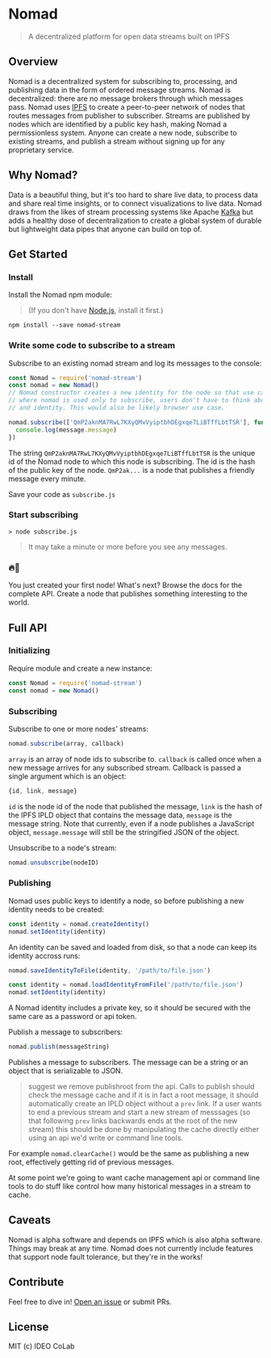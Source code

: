 # Nomad 

> A decentralized platform for open data streams built on IPFS

## Overview 
Nomad is a decentralized system for subscribing to, processing, and publishing data in the form of ordered message streams. Nomad is decentralized: there are no message brokers through which messages pass. Nomad uses [IPFS](http://ipfs.io) to create a peer-to-peer network of nodes that routes messages from publisher to subscriber. Streams are published by nodes which are identified by a public key hash, making Nomad a permissionless system. Anyone can create a new node, subscribe to existing streams, and publish a stream without signing up for any proprietary service.

## Why Nomad?
Data is a beautiful thing, but it's too hard to share live data, to process data and share real time insights, or to connect visualizations to live data. Nomad draws from the likes of stream processing systems like Apache [Kafka](https://kafka.apache.org/) but adds a healthy dose of decentralization to create a global system of durable but lightweight data pipes that anyone can build on top of. 

## Get Started  

### Install
Install the Nomad npm module:
> (If you don't have [Node.js](https://nodejs.org/en/download/), install it first.)

```console
npm install --save nomad-stream
```

### Write some code to subscribe to a stream
Subscribe to an existing nomad stream and log its messages to the console:
```javascript
const Nomad = require('nomad-stream')
const nomad = new Nomad()
// Nomad constructor creates a new identity for the node so that use cases
// where nomad is used only to subscribe, users don't have to think about creating
// and identity. This would also be likely browser use case.

nomad.subscribe(['QmP2aknMA7RwL7KXyQMvVyiptbhDEgxqe7LiBTffLbtTSR'], function(message) {
  console.log(message.message)
})
```
The string ```QmP2aknMA7RwL7KXyQMvVyiptbhDEgxqe7LiBTffLbtTSR``` is the unique id of the Nomad node to which this node is subscribing. The id is the hash of the public key of the node. ```QmP2ak...``` is a node that publishes a friendly message every minute.

Save your code as ```subscribe.js```

### Start subscribing
```console
> node subscribe.js
```

> It may take a minute or more before you see any messages.

### 🔥🚀
You just created your first node! What's next? Browse the docs for the complete API. Create a node that publishes something interesting to the world.

## Full API

### Initializing
Require module and create a new instance:
```javascript
const Nomad = require('nomad-stream')
const nomad = new Nomad()
```

### Subscribing
Subscribe to one or more nodes' streams:
```javascript
nomad.subscribe(array, callback)
```

```array``` is an array of node ids to subscribe to. ```callback``` is called once when a new message arrives for any subscribed stream. Callback is passed a single argument which is an object:
```javascript
{id, link, message}
```

```id``` is the node id of the node that published the message, ```link``` is the hash of the IPFS IPLD object that contains the message data, ```message``` is the message string. Note that currently, even if a node publishes a JavaScript object, ```message.message``` will still be the stringified JSON of the object.

Unsubscribe to a node's stream:
```javascript
nomad.unsubscribe(nodeID)
```

### Publishing
Nomad uses public keys to identify a node, so before publishing a new identity needs to be created: 
```javascript
const identity = nomad.createIdentity()
nomad.setIdentity(identity)
```

An identity can be saved and loaded from disk, so that a node can keep its identity accross runs:
```javascript
nomad.saveIdentityToFile(identity, '/path/to/file.json')
```

```javascript
const identity = nomad.loadIdentityFromFile('/path/to/file.json')
nomad.setIdentity(identity)
```

A Nomad identity includes a private key, so it should be secured with the same care as a password or api token. 

Publish a message to subscribers:
```javascript
nomad.publish(messageString)
```
Publishes a message to subscribers. The message can be a string or an object that is serializable to JSON.

> suggest we remove publishroot from the api. Calls to publish should check the message cache and if it is in fact a root message, it should automatically create an IPLD object without a ```prev``` link. If a user wants to end a previous stream and start a new stream of messsages (so that following ```prev``` links backwards ends at the root of the new stream) this should be done by manipulating the cache directly either using an api we'd write or command line tools. 

For example ```nomad.clearCache()``` would be the same as publishing a new root, effectively getting rid of previous messages.

At some point we're going to want cache management api or command line tools to do stuff like control how many historical messages in a stream to cache.

## Caveats
Nomad is alpha software and depends on IPFS which is also alpha software. Things may break at any time. Nomad does not currently include features that support node fault tolerance, but they're in the works!

## Contribute

Feel free to dive in! [Open an issue](https://github.com/ideo-colab/nomad/issues/new) or submit PRs.

## License

MIT (c) IDEO CoLab
